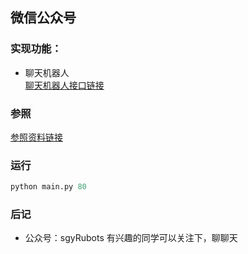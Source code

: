 ## 微信公众号
###  实现功能：
* 聊天机器人  
	[聊天机器人接口链接](http://api.qingyunke.com/)

### 参照
[参照资料链接](https://mp.weixin.qq.com/wiki?t=resource/res_main&id=mp1472017492_58YV5)

### 运行
```python
python main.py 80
```

###  后记
* 公众号：sgyRubots
有兴趣的同学可以关注下，聊聊天
